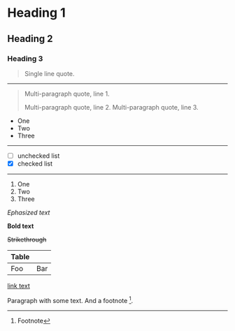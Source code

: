 # Heading 1

## Heading 2

### Heading 3

> Single line quote.

---

> Multi-paragraph quote, line 1.
>
> Multi-paragraph quote, line 2.
> Multi-paragraph quote, line 3.

- One
- Two
- Three

---

- [ ] unchecked list
- [x] checked list

---

1. One
2. Two
3. Three

_Ephasized text_

**Bold text**

~~Strikethrough~~

| Table |     |
| ----- | --- |
| Foo   | Bar |

[link text](link-location.md)

Paragraph with some text.
And a footnote [^fn1].

[^fn1]: Footnote

